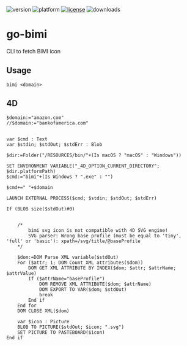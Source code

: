 ![version](https://img.shields.io/badge/version-20%2B-E23089)
![platform](https://img.shields.io/static/v1?label=platform&message=mac-intel%20|%20mac-arm%20|%20win-64&color=blue)
[![license](https://img.shields.io/github/license/miyako/go-bimi)](LICENSE)
![downloads](https://img.shields.io/github/downloads/miyako/go-bimi/total)


# go-bimi
CLI to fetch BIMI icon

## Usage

```
bimi <domain>
```

## 4D

```4d
$domain:="amazon.com"
//$domain:="bankofamerica.com"


var $cmd : Text
var $stdin; $stdOut; $stdErr : Blob

$dir:=Folder("/RESOURCES/bin/"+(Is macOS ? "macOS" : "Windows"))

SET ENVIRONMENT VARIABLE("_4D_OPTION_CURRENT_DIRECTORY"; $dir.platformPath)
$cmd:="bimi"+(Is Windows ? ".exe" : "")

$cmd+=" "+$domain

LAUNCH EXTERNAL PROCESS($cmd; $stdin; $stdOut; $stdErr)

If (BLOB size($stdOut)#0)
	
	
	/*
		bimi svg icon is not compatible with 4D SVG engine!
		SVG parser: Wrong base profile (must be equal to 'tiny', 'full' or 'basic'): xpath=/svg/title/@baseProfile
	*/
	
	$dom:=DOM Parse XML variable($stdOut)
	For ($attr; 1; DOM Count XML attributes($dom))
		DOM GET XML ATTRIBUTE BY INDEX($dom; $attr; $attrName; $attrValue)
		If ($attrName="baseProfile")
			DOM REMOVE XML ATTRIBUTE($dom; $attrName)
			DOM EXPORT TO VAR($dom; $stdOut)
			break
		End if 
	End for 
	DOM CLOSE XML($dom)
	
	var $icon : Picture
	BLOB TO PICTURE($stdOut; $icon; ".svg")
	SET PICTURE TO PASTEBOARD($icon)
End if
```
